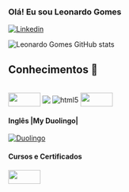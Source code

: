 ### Olá! Eu sou Leonardo Gomes


[![Linkedin](https://img.shields.io/badge/LinkedIn-0077B5?style=for-the-badge&logo=linkedin&logoColor=white)](https://www.linkedin.com/in/leonardo-gomes-52550b174/)

![Leonardo Gomes GitHub stats](https://github-readme-stats.vercel.app/api?username=Leeogmz&show_icons=true&theme=radical)

</div>

## Conhecimentos 📜

<div style="display: inline_block"><br/>
  
  <img align="center" src = "https://velog.velcdn.com/images/ygh7687/post/d4b830e8-f879-41ca-a35b-8489f4fd63ab/sql.png" width="65" height = "28" > 
  <img align="center" src = "https://img.shields.io/badge/Python-3776AB?style=for-the-badge&logo=python&logoColor=white" >
  <img align="center" alt="html5" src="https://img.shields.io/badge/Microsoft_Excel-217346?style=for-the-badge&logo=microsoft-excel&logoColor=white" >
  <img <img align="center" src="https://datascientest.com/es/wp-content/uploads/sites/7/2020/10/power-bi-logo-1.jpg" width="65" height = "28"></a>

</div>

#### Inglês |My Duolingo|

[![Duolingo](https://img.shields.io/badge/Duolingo-58CC02?style=for-the-badge&logo=Duolingo&logoColor=white)](https://www.duolingo.com/profile/Leeo.gmz)

</div>

#### Cursos e Certificados
<a href="https://cursos.alura.com.br/user/leonardo-gomes15">
  <img src="https://avatars.githubusercontent.com/u/4975968?s=200&v=4" width="65" height = "28">
</a>
